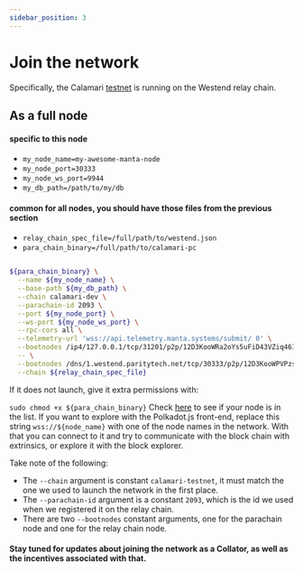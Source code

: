 ```yaml
---
sidebar_position: 3
---
```


# Join the network

Specifically, the Calamari [testnet](https://telemetry.manta.systems/#list/Calamari%20Parachain%20Testnet) is running on the Westend relay chain.

## As a full node

#### specific to this node
  - ``my_node_name=my-awesome-manta-node``
  - ``my_node_port=30333``
  - ``my_node_ws_port=9944``
  - ``my_db_path=/path/to/my/db``

#### common for all nodes, you should have those files from the previous section
  - ``relay_chain_spec_file=/full/path/to/westend.json``
  - ``para_chain_binary=/full/path/to/calamari-pc``

```bash

${para_chain_binary} \
  --name ${my_node_name} \
  --base-path ${my_db_path} \
  --chain calamari-dev \
  --parachain-id 2093 \
  --port ${my_node_port} \
  --ws-port ${my_node_ws_port} \
  --rpc-cors all \
  --telemetry-url 'wss://api.telemetry.manta.systems/submit/ 0' \
  --bootnodes /ip4/127.0.0.1/tcp/31201/p2p/12D3KooWRa2oYs5uFiD43VZiq4618d4VJivRdJCS7h5W6TQHgLpx \
  -- \
  --bootnodes /dns/1.westend.paritytech.net/tcp/30333/p2p/12D3KooWPVPzs42GvRBShdUMtFsk4SvnByrSdWqb6aeAAHvLMSLS \
  --chain ${relay_chain_spec_file}
```
  If it does not launch, give it extra permissions with:
  
  ``sudo chmod +x ${para_chain_binary}``
Check [here](https://telemetry.manta.systems/#list/Calamari%20Parachain%20Testnet) to see if your node is in the list.
If you want to explore with the Polkadot.js front-end, replace this string ``wss://${node_name}`` with one of the node names in the network.
With that you can connect to it and try to communicate with the block chain with extrinsics, or explore it with the block explorer.

Take note of the following:
- The ``--chain`` argument is constant ``calamari-testnet``, it must match the one we used to launch the network in the first place.
- The ``--parachain-id`` argument is a constant ``2093``, which is the id we used when we registered it on the relay chain.
- There are two ``--bootnodes`` constant arguments, one for the parachain node and one for the relay chain node.

#### Stay tuned for updates about joining the network as a Collator, as well as the incentives associated with that.